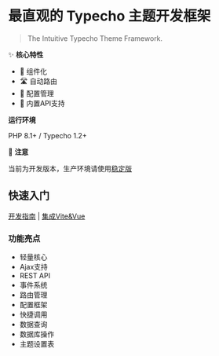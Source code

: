 # 最直观的 Typecho 主题开发框架  

> The Intuitive Typecho Theme Framework.

✨ **核心特性**  

- 🧩 组件化
- 🛣️ 自动路由
- 🔧 配置管理
- 🔌 内置API支持

**运行环境**  

PHP 8.1+ / Typecho 1.2+

🚧 **注意** 

当前为开发版本，生产环境请使用[稳定版](https://github.com/YuiNijika/TTDF/releases)

## 快速入门

[开发指南](https://typecho.dev/) | [集成Vite&Vue](https://github.com/YuiNijika/TTDF-Vite)

### 功能亮点

- 轻量核心
- Ajax支持
- REST API
- 事件系统
- 路由管理
- 配置框架
- 快捷调用
- 数据查询
- 数据库操作
- 主题设置表
